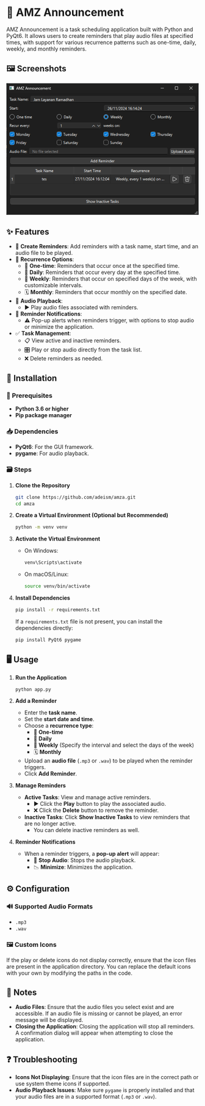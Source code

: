 # 📢 AMZ Announcement

AMZ Announcement is a task scheduling application built with Python and PyQt6. It allows users to create reminders that play audio files at specified times, with support for various recurrence patterns such as one-time, daily, weekly, and monthly reminders.



## 🖼️ Screenshots

![screenshot](https://github.com/adeism/amza/blob/main/ss.png?raw=true)



## ✨ Features

- 📝 **Create Reminders**: Add reminders with a task name, start time, and an audio file to be played.
- 🔁 **Recurrence Options**:
  - 🔂 **One-time**: Reminders that occur once at the specified time.
  - 📅 **Daily**: Reminders that occur every day at the specified time.
  - 📆 **Weekly**: Reminders that occur on specified days of the week, with customizable intervals.
  - 🗓️ **Monthly**: Reminders that occur monthly on the specified date.
- 🎵 **Audio Playback**:
  - ▶️ Play audio files associated with reminders.
- 🚨 **Reminder Notifications**:
  - ⚠️ Pop-up alerts when reminders trigger, with options to stop audio or minimize the application.
- ✅ **Task Management**:
  - 📋 View active and inactive reminders.
  - 🎛️ Play or stop audio directly from the task list.
  - ❌ Delete reminders as needed.


## 🚀 Installation

### 🚒 Prerequisites

- **Python 3.6 or higher**
- **Pip package manager**

### 📥 Dependencies

- **PyQt6**: For the GUI framework.
- **pygame**: For audio playback.

### 🗃️ Steps

1. **Clone the Repository**

   ```bash
   git clone https://github.com/adeism/amza.git
   cd amza
   ```

2. **Create a Virtual Environment (Optional but Recommended)**

   ```bash
   python -m venv venv
   ```

3. **Activate the Virtual Environment**

   - On Windows:

     ```bash
     venv\Scripts\activate
     ```

   - On macOS/Linux:

     ```bash
     source venv/bin/activate
     ```

4. **Install Dependencies**

   ```bash
   pip install -r requirements.txt
   ```

   If a `requirements.txt` file is not present, you can install the dependencies directly:

   ```bash
   pip install PyQt6 pygame
   ```


## 🖥️ Usage

1. **Run the Application**

   ```bash
   python app.py
   ```

2. **Add a Reminder**

   - Enter the **task name**.
   - Set the **start date and time**.
   - Choose a **recurrence type**:
     - 🔂 **One-time**
     - 📅 **Daily**
     - 📆 **Weekly** (Specify the interval and select the days of the week)
     - 🗓️ **Monthly**
   - Upload an **audio file** (`.mp3` or `.wav`) to be played when the reminder triggers.
   - Click **Add Reminder**.

3. **Manage Reminders**

   - **Active Tasks**: View and manage active reminders.
     - ▶️ Click the **Play** button to play the associated audio.
     - ❌ Click the **Delete** button to remove the reminder.
   - **Inactive Tasks**: Click **Show Inactive Tasks** to view reminders that are no longer active.
     - You can delete inactive reminders as well.

4. **Reminder Notifications**

   - When a reminder triggers, a **pop-up alert** will appear:
     - 🚫 **Stop Audio**: Stops the audio playback.
     - 📉 **Minimize**: Minimizes the application.



## ⚙️ Configuration

### 🔊 Supported Audio Formats

- `.mp3`
- `.wav`

### 🖼️ Custom Icons

If the play or delete icons do not display correctly, ensure that the icon files are present in the application directory. You can replace the default icons with your own by modifying the paths in the code.


## 📜 Notes

- **Audio Files**: Ensure that the audio files you select exist and are accessible. If an audio file is missing or cannot be played, an error message will be displayed.
- **Closing the Application**: Closing the application will stop all reminders. A confirmation dialog will appear when attempting to close the application.


## ❓ Troubleshooting

- **Icons Not Displaying**: Ensure that the icon files are in the correct path or use system theme icons if supported.
- **Audio Playback Issues**: Make sure `pygame` is properly installed and that your audio files are in a supported format (`.mp3` or `.wav`).
